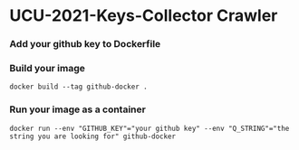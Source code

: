 # UCU-2021-Keys-Collector Crawler

### Add your github key to Dockerfile

### Build your image
`docker build --tag github-docker .`

### Run your image as a container
`docker run --env "GITHUB_KEY"="your github key" --env "Q_STRING"="the string you are looking for" github-docker`
